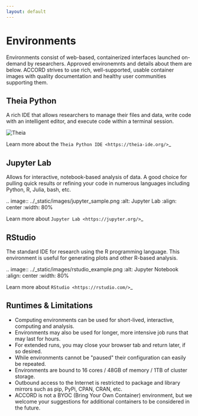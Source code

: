 ```yaml
---
layout: default
---
```


# Environments

Environments consist of web-based, containerized interfaces launched on-demand by researchers. Approved environemnts 
and details about them are below. ACCORD strives to use rich, well-supported, usable container images with quality
documentation  and healthy user communities supporting them.


## Theia Python

A rich IDE that allows researchers to manage their files and data, write code with an intelligent editor, and execute 
code within a terminal session.

![Theia](/assets/img/theia-screenshot.jpg)

Learn more about the `Theia Python IDE <https://theia-ide.org/>`_

## Jupyter Lab

Allows for interactive, notebook-based analysis of data. A good choice for pulling quick results or refining your code in 
numerous languages including Python, R, Julia, bash, etc.

.. image:: ../_static/images/jupyter_sample.png
   :alt: Jupyter Lab
   :align: center
   :width: 80%

Learn more about `Jupyter Lab <https://jupyter.org/>`_


## RStudio

The standard IDE for research using the R programming language. This environment is useful for generating plots and 
other R-based analysis.

.. image:: ../_static/images/rstudio_example.png
   :alt: Jupyter Notebook
   :align: center
   :width: 80%

Learn more about `RStudio <https://rstudio.com/>`_


## Runtimes & Limitations


- Computing environments can be used for short-lived, interactive, computing and analysis.
- Environments may also be used for longer, more intensive job runs that may last for hours. 
- For extended runs, you may close your browser tab and return later, if so desired.
- While environments cannot be "paused" their configuration can easily be repeated.
- Environments are bound to 16 cores / 48GB of memory / 1TB of cluster storage.
- Outbound access to the Internet is restricted to package and library mirrors such as pip, PyPi, CPAN, CRAN, etc.
- ACCORD is not a BYOC (Bring Your Own Container) environment, but we welcome your suggestions for additional containers to be considered in the future.
